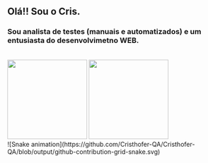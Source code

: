 ## Olá!! Sou o Cris.
### Sou analista de testes (manuais e automatizados) e um entusiasta do desenvolvimetno WEB.
<br>

<div>
  <img height = "180em" src = "https://github-readme-stats.vercel.app/api?username=Cristhofer-QA&show_icons=true&theme=dark">
  <img height = "180em" src = "https://github-readme-stats.vercel.app/api/top-langs/?username=Cristhofer-QA&layout=compact">
</div>
![Snake animation](https://github.com/Cristhofer-QA/Cristhofer-QA/blob/output/github-contribution-grid-snake.svg)
